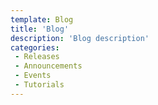 ```yaml
---
template: Blog
title: 'Blog'
description: 'Blog description'
categories:
 - Releases
 - Announcements
 - Events
 - Tutorials
---
```


